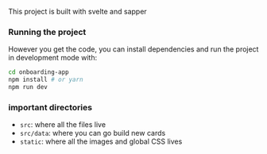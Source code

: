 This project is built with svelte and sapper

### Running the project

However you get the code, you can install dependencies and run the project in development mode with:

```bash
cd onboarding-app
npm install # or yarn
npm run dev
```

### important directories

* `src`: where all the files live
* `src/data`: where you can go build new cards
* `static`: where all the images and global CSS lives
